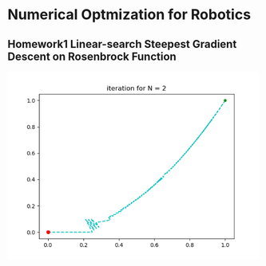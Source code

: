 # Numerical Optmization for Robotics
## Homework1 Linear-search Steepest Gradient Descent on Rosenbrock Function

![](./img/hw1/iteration.png)
